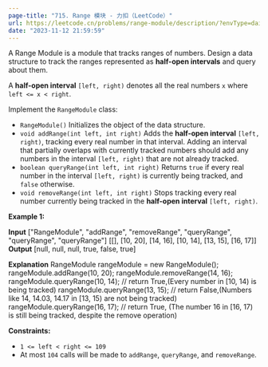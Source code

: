 ```yaml
---
page-title: "715. Range 模块 - 力扣（LeetCode）"
url: https://leetcode.cn/problems/range-module/description/?envType=daily-question&envId=2023-11-12
date: "2023-11-12 21:59:59"
---
```

A Range Module is a module that tracks ranges of numbers. Design a data structure to track the ranges represented as **half-open intervals** and query about them.

A **half-open interval** `[left, right)` denotes all the real numbers `x` where `left <= x < right`.

Implement the `RangeModule` class:

-   `RangeModule()` Initializes the object of the data structure.
-   `void addRange(int left, int right)` Adds the **half-open interval** `[left, right)`, tracking every real number in that interval. Adding an interval that partially overlaps with currently tracked numbers should add any numbers in the interval `[left, right)` that are not already tracked.
-   `boolean queryRange(int left, int right)` Returns `true` if every real number in the interval `[left, right)` is currently being tracked, and `false` otherwise.
-   `void removeRange(int left, int right)` Stops tracking every real number currently being tracked in the **half-open interval** `[left, right)`.

**Example 1:**

**Input**
\["RangeModule", "addRange", "removeRange", "queryRange", "queryRange", "queryRange"\]
\[\[\], \[10, 20\], \[14, 16\], \[10, 14\], \[13, 15\], \[16, 17\]\]
**Output**
\[null, null, null, true, false, true\]

**Explanation**
RangeModule rangeModule = new RangeModule();
rangeModule.addRange(10, 20);
rangeModule.removeRange(14, 16);
rangeModule.queryRange(10, 14); // return True,(Every number in \[10, 14) is being tracked)
rangeModule.queryRange(13, 15); // return False,(Numbers like 14, 14.03, 14.17 in \[13, 15) are not being tracked)
rangeModule.queryRange(16, 17); // return True, (The number 16 in \[16, 17) is still being tracked, despite the remove operation)

**Constraints:**

-   `1 <= left < right <= 109`
-   At most `104` calls will be made to `addRange`, `queryRange`, and `removeRange`.